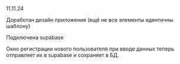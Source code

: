 11.11.24

Доработан дизайн приложения (ещё не все элементы идентичны шаблону)

Подключена supabase

Окно регистрации нового пользователя при вводе данных теперь отправляет их в supabase и сохраняет в БД.

